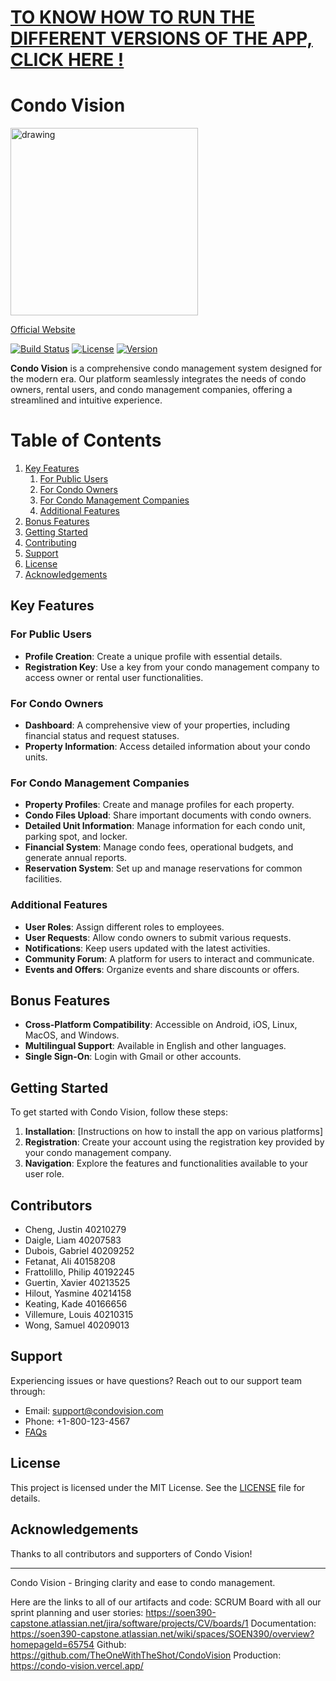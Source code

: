 # [TO KNOW HOW TO RUN THE DIFFERENT VERSIONS OF THE APP, CLICK HERE !](./HOWTORUN.md)

# Condo Vision
<img src="./public/logoBright.png" alt="drawing" width="300"/>

[Official Website](https://condo-vision.vercel.app/)

[![Build Status](https://img.shields.io/badge/build-passing-brightgreen)](link_to_build_status)
[![License](https://img.shields.io/badge/license-MIT-blue)](link_to_license)
[![Version](https://img.shields.io/badge/version-1.0.0-red)](link_to_version)

**Condo Vision** is a comprehensive condo management system designed for the modern era. Our platform seamlessly integrates the needs of condo owners, rental users, and condo management companies, offering a streamlined and intuitive experience.

# Table of Contents
1. [Key Features](#key-features)
    1. [For Public Users](#for-public-users)
    2. [For Condo Owners](#for-condo-owners)
    3. [For Condo Management Companies](#for-condo-management-companies)
    4. [Additional Features](#additional-features)
2. [Bonus Features](#bonus-features)
3. [Getting Started](#getting-started)
4. [Contributing](#contributors)
5. [Support](#support)
6. [License](#license)
7. [Acknowledgements](#acknowledgements)

## Key Features

### For Public Users
- **Profile Creation**: Create a unique profile with essential details.
- **Registration Key**: Use a key from your condo management company to access owner or rental user functionalities.

### For Condo Owners
- **Dashboard**: A comprehensive view of your properties, including financial status and request statuses.
- **Property Information**: Access detailed information about your condo units.

### For Condo Management Companies
- **Property Profiles**: Create and manage profiles for each property.
- **Condo Files Upload**: Share important documents with condo owners.
- **Detailed Unit Information**: Manage information for each condo unit, parking spot, and locker.
- **Financial System**: Manage condo fees, operational budgets, and generate annual reports.
- **Reservation System**: Set up and manage reservations for common facilities.

### Additional Features
- **User Roles**: Assign different roles to employees.
- **User Requests**: Allow condo owners to submit various requests.
- **Notifications**: Keep users updated with the latest activities.
- **Community Forum**: A platform for users to interact and communicate.
- **Events and Offers**: Organize events and share discounts or offers.

## Bonus Features
- **Cross-Platform Compatibility**: Accessible on Android, iOS, Linux, MacOS, and Windows.
- **Multilingual Support**: Available in English and other languages.
- **Single Sign-On**: Login with Gmail or other accounts.

## Getting Started
To get started with Condo Vision, follow these steps:

1. **Installation**: [Instructions on how to install the app on various platforms]
2. **Registration**: Create your account using the registration key provided by your condo management company.
3. **Navigation**: Explore the features and functionalities available to your user role.

## Contributors
- Cheng, Justin 40210279
- Daigle, Liam 40207583
- Dubois, Gabriel 40209252
- Fetanat, Ali 40158208
- Frattolillo, Philip 40192245
- Guertin, Xavier 40213525
- Hilout, Yasmine 40214158
- Keating, Kade 40166656
- Villemure, Louis 40210315
- Wong, Samuel 40209013

## Support
Experiencing issues or have questions? Reach out to our support team through:
- Email: support@condovision.com
- Phone: +1-800-123-4567
- [FAQs](link_to_faqs)

## License
This project is licensed under the MIT License. See the [LICENSE](link_to_license_file) file for details.

## Acknowledgements
Thanks to all contributors and supporters of Condo Vision!

---

Condo Vision - Bringing clarity and ease to condo management.


Here are the links to all of our artifacts and code:
SCRUM Board with all our sprint planning and user stories:
https://soen390-capstone.atlassian.net/jira/software/projects/CV/boards/1
Documentation:
https://soen390-capstone.atlassian.net/wiki/spaces/SOEN390/overview?homepageId=65754
Github:
https://github.com/TheOneWithTheShot/CondoVision
Production:
https://condo-vision.vercel.app/
